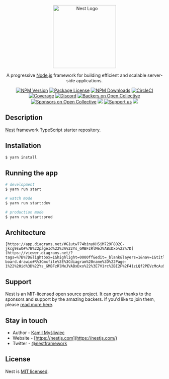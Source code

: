 <p align="center">
  <a href="http://nestjs.com/" target="blank"><img src="https://nestjs.com/img/logo-small.svg" width="200" alt="Nest Logo" /></a>
</p>

[circleci-image]: https://img.shields.io/circleci/build/github/nestjs/nest/master?token=abc123def456
[circleci-url]: https://circleci.com/gh/nestjs/nest

  <p align="center">A progressive <a href="http://nodejs.org" target="_blank">Node.js</a> framework for building efficient and scalable server-side applications.</p>
    <p align="center">
<a href="https://www.npmjs.com/~nestjscore" target="_blank"><img src="https://img.shields.io/npm/v/@nestjs/core.svg" alt="NPM Version" /></a>
<a href="https://www.npmjs.com/~nestjscore" target="_blank"><img src="https://img.shields.io/npm/l/@nestjs/core.svg" alt="Package License" /></a>
<a href="https://www.npmjs.com/~nestjscore" target="_blank"><img src="https://img.shields.io/npm/dm/@nestjs/common.svg" alt="NPM Downloads" /></a>
<a href="https://circleci.com/gh/nestjs/nest" target="_blank"><img src="https://img.shields.io/circleci/build/github/nestjs/nest/master" alt="CircleCI" /></a>
<a href="https://coveralls.io/github/nestjs/nest?branch=master" target="_blank"><img src="https://coveralls.io/repos/github/nestjs/nest/badge.svg?branch=master#9" alt="Coverage" /></a>
<a href="https://discord.gg/G7Qnnhy" target="_blank"><img src="https://img.shields.io/badge/discord-online-brightgreen.svg" alt="Discord"/></a>
<a href="https://opencollective.com/nest#backer" target="_blank"><img src="https://opencollective.com/nest/backers/badge.svg" alt="Backers on Open Collective" /></a>
<a href="https://opencollective.com/nest#sponsor" target="_blank"><img src="https://opencollective.com/nest/sponsors/badge.svg" alt="Sponsors on Open Collective" /></a>
  <a href="https://paypal.me/kamilmysliwiec" target="_blank"><img src="https://img.shields.io/badge/Donate-PayPal-ff3f59.svg"/></a>
    <a href="https://opencollective.com/nest#sponsor"  target="_blank"><img src="https://img.shields.io/badge/Support%20us-Open%20Collective-41B883.svg" alt="Support us"></a>
  <a href="https://twitter.com/nestframework" target="_blank"><img src="https://img.shields.io/twitter/follow/nestframework.svg?style=social&label=Follow"></a>
</p>
  <!--[![Backers on Open Collective](https://opencollective.com/nest/backers/badge.svg)](https://opencollective.com/nest#backer)
  [![Sponsors on Open Collective](https://opencollective.com/nest/sponsors/badge.svg)](https://opencollective.com/nest#sponsor)-->

## Description

[Nest](https://github.com/nestjs/nest) framework TypeScript starter repository.

## Installation

```bash
$ yarn install
```

## Running the app

```bash
# development
$ yarn run start

# watch mode
$ yarn run start:dev

# production mode
$ yarn run start:prod
```

## Architecture
```
[https://app.diagrams.net/#G1utw774binyKHSjM729F8O2C-jkcg9swO#%7B%22pageId%22%3A%22Ys_GMBFzRlMeJVABxDxo%22%7D](https://viewer.diagrams.net/?tags=%7B%7D&lightbox=1&highlight=0000ff&edit=_blank&layers=1&nav=1&title=web-board.drawio#R%3Cmxfile%3E%3Cdiagram%20name%3D%22Page-1%22%20id%3D%22Ys_GMBFzRlMeJVABxDxo%22%3E7V1rc%2BI2F%2F41zLQf2PEVzMcAu91tky4Nybvtp4zACig1lmuLBPLrX8k3bEsJZgHLZDSTydhCvp3z6Og5j2S5Y45Wm99CECxvsAu9jqG5m4457hjGwOrR%2F6xgmxToPSctWYTITct2BVP0CtNCLS1dIxdGpYoEY4%2BgoFw4x74P56RUBsIQv5SrPWKvfNUALCBXMJ0Djy%2F9gVyyTEodW9uVf4VoscyurGvpLyuQVU4LoiVw8UuhyPzcMUchxiTZWm1G0GPGy%2BySHPfljV%2FzGwuhT%2Boc8Nfkv6X3auLpjf369%2BzG8gZk0u2b6c2RbfbE0KUGSHdxSJZ4gX3gfd6VDkO89l3ITqvRvV2da4wDWqjTwidIyDb1JlgTTIuWZOWlv8INIn%2Bzwz%2FZ6d4%2FhV%2FGm%2FTM8c422%2FFJuC0cxHb%2FKf62Oyzey47jzZRaLsLrcA7fsU0GNxAuIHnPhkZSkRmucIXUC79BvIL0hmiFEHqAoOcyskAK0EVeb%2BdDupG68QCXpud9Bt46vdKfcEM%2BPUWcp8t%2BfFkiAqcBiG3yQltz2Wdv2vEZhgRu3n3w9FezlzaFNBh0%2B05a8LJrWnrWXpaFZpUdeHJj9RyF%2F7dsY9TEv90q%2BPcGyqPHerTXKo8aXEAbgvm%2F0Hdp4dXkW8foefRhhi56ppsLtvnLnzAiv087Br2gdku3H9deUvnXrDa9k8IB7QuNluzIaHFWLxm6YKzef2vGYYb0UUkXeGjhd8wrRsmoOWAY2yersrN3cqooAL7wXDPq4UXshO4cezhMzoh8RBDwhKe8WlM70VPB8BlRP%2B3cnFyjfN2q9zkEdemprvEC%2BQcdcYcpLBlphYcdd0%2FvOr73KELYj86B0dQvYw8%2BktNANodjRu31mpDNKfLJMWtzmM0tW0JFMVSMbu9pRe17AEMay6j13wwRh6E%2FN3QVqMzhoxACQm%2Fny33gxhtnv%2BItBG4DlxlDD779PKcAcCGqHB91nfZBuHcp9OXnaUivJg2xBq3iIT0uukxwRFR0%2BQjR5QTBpKe1L5gYlxJM2M4Ehog%2BNwvukvKjfs3AlJ2wJYGpLwxMixBO%2F7pmrYZvG9ESBGxzvvUQdXZo7m8hswQW17O8IKfo39eEngam5VGCC90%2BEc20ys3KEGRGjqBVOedqVFmzLph7HbPMPSlNbN9ulBiYhboghG8lRx3DHJTTlXIWU3XnC1p5gHlg%2BIh9krVv1hjmS%2BS512CL18wuEaFOy%2FaGSxyiV1ofZC6lP4ckbdemVqoxZUem5wwh8%2FEk86peKboBm1LFaxCR7G6w54EgQjMvQ8uKtjXkDzEheNVYqK5AyhTJkJYoUr8HqvRqt3BOgL%2BgD7iDsF2%2BXt%2Fgr9cXXM6sXA14NDj6tEcfslYXcUjOH%2FQIcPPqMavP4Lpe060q8lj3HQMnpKnvKMnUxz5OoIg8r1JUyUKZx9AceFdp8Qq5btwHsVaC%2FMV1XG1s7UpuU%2BuwIkwPf%2FTiIZUlPZDm3OYwwMgnsbnsIf2jBhyx3sMeMy3IHuq7ffrHqodkRFkZCQGK0QQpVl8gwyvtBwkgYJa3pINh%2BX702A%2FWbRkF%2B8BZRcvpAh4vwLGA54NVGsio%2BahrFDaax0ZPOjYcDhvzOPtwHwBJ0EEoqaMdyypQAGkeIAPpABnwwSPOShVAWgEQXcBFmkWIwfNpj9rpwYvld4UQ6QixpSOEJ6XpUInKhI7MhIyKaFU7FcpzqA%2BbChk87VWp0ClD0QFobUsqZJjCVOhBAUMuMKTnQQY%2FXSLtoh5IPClAJcpSASI9DzL4uQkqUW4RQFqQB%2FHjy3ATIMocFUJagRD5eRA%2F0IeCB%2BC6FCOR6mEkw6Nu5nQ%2BePBabExOwSJ%2B1jiAMBwocDQODkM0F6RRcNiX86KPYCoI75i6UzrMNIvfO6fDTA3Ukjkd2X1%2FzEkdVkV2EiVwjU7qMPnEPogn9yl98bgZtv2yo5W%2BuIMcLxkoGemU3XTepi9HXzR5lUDpiy0AhnR90eTFAYIIs4vK%2BmQCQ7quaPKawJzSCJXxSQZGo3ritz9%2BXG9Mf3r%2FHX%2F%2Fn7P9dnfvjgXrAMzxarX2EdmqqCEZHNKlRFPN22s3QqSriaaauNdqhMiXFC1xD8MeVMkmx8kmdsYrD5ZN9He8%2FSFkE4sXRlV2fMpQZB08uiFdNrHE6m0umyimKwsa0oUTa4%2BipqAhCxrSpRNLkAMp6UQ%2BMORPxbJ4tVVlx21CiHT9xOJlV5Udtwkh0vUTu8%2F5%2FYIm3DS%2F9kq22NP%2BVaHatfiKxetkH2iiTq%2ByyJ%2F0iTpZ5P9YzaqrfdKMPU0r3jvdxLi6ax1lglJLmpttXYz%2FfzKEntjPVk0%2F99vlZlu5%2BSA32zXdnM0rbYmfe5fDknZ%2BtnSjUwneutmsu426ZKlV3u7rF%2BjtptYe1Op2yO1yKb96x5B9dSVedvmXH3D2K%2Bdy6WurO9I%2FO9H%2F8N3bEQ2hbmzrtyy48QOTV0FAC0Z4FWA%2FHhbnFwi%2BAWyNeS02HjMYk2Iu5iMFPekNyZHboxSa0a5R7WlIeqkZ7VrV6RtSberfLu7vqOB4vE%2BdlgVH%2FmWXCVjASBQS889VaXGVi4mGtvRo2BcsUZ9YuapAqvlYB%2Fm6Oj%2Bqaw9s3tcHLxl8nLP5Iaiv9NScr9Vo04GjTXkrupwJUH1%2BKkP69SIFhqbBIH3KU58fkRqDaDnDIHQVIJoHhPSJTg6fmU5EL7crLJwdC%2FLnNjn8XNn0M0ZjSADyeLKoYHF%2BWEif0DQwOL83mHRn2wcJKfnOuYWU0%2BfS6aEThuRdlmFXswzLrrg7SfvTwyoeP8XXP7JlWZT08jYK9kovg3atJOTw0kuuSAv1l1u4juKYaGj33%2Bi%2Fzx5kL3VdjhBjSRdiHF6IKdpcqTHHvR3HqTFGXTXGOJvHeTXmDrPRnxkIFaM6llE5lyfJOOJ5oSOVhEvBg3RVJlMByl0C61incE5E37JQqDg7KqRLM4OBVML9M2lXY%2BPXGY%2FeT7jtVhFuXbuctVYbz6JqO1XX2jXRbcDrZiP2tih7R5RGhx570YsG4fg%2FLaGEm%2FBjcdJTI7MvYMqNpkYDUTp6qB1VxnQYDqofUe6adXu%2BwdlwwL%2BYf7UmyxwLigwdR4bydnY5KdNA%2FCFzBQlpkJCeNemaI5NLtXtcIqdINchUr1VkSs%2FeKlQU%2BTi3Dtrl1uzOi536hI0hTGH4jOhTC4Ybkgoj4LGhZ426zNCGlHpB323tgENVf84Xq98XJ8%2FGqnWNp9UVyysKfdpBB8ORPuiga2IS%2FZbPFWM6kDHtmtXlsOi8ry%2BA4j6CoQKFPFC0gEeLcysFCnmgkD74oOvqfez93HovCzdaxsH5geerDcLCqT5f7%2B4mjHx7CF7Qa6e6iG6fS8QWfluBHwu4RrMQhIi9a5WasxshV9Huo51fWYCq368ZNU%2Fy4pXQ%2BXym5YLtk5o3fQgO3m1VreTawjvmmXYIwZx00ZwaTgGicUA0ybOFd8yz7AQQS4z%2F7T7icKVA0TgomuTZwjvmX858xa4CQuNAaME3uXjuwCJDEhi%2BUA6GPfo4queQgI0m38ASY4PXcotJBVNqYKiSipNo%2BfpPJhXmKabDiL3PU8mOpfm0jbDM4gvlk49Ifabi6LiQN7LLyTF0nlMWkfH0ombGSICF9ExD51llERYBiCJmR4WN5rEhPeHQeQm4iA2yDaBKRaVAQ34Kkt1AARuzebgNVKSQAQfpWUdOngufOvJo39GlZvMjlpiylXwVMhpHRpMfsBGn0IIvy8fIoAXIBQQrXEjARaOf%2FRXjgieeTxgpLEjAQt1pp%2BfDAk80VeIhERC1dayzjY3z7DIDRFcpFZIELOmg4DlmoLRMGVCQLmYKvt6u1Ah5eDijisnGMzEmxQXq6IMtb7ALWY3%2FAw%3D%3D%3C%2Fdiagram%3E%3C%2Fmxfile%3E)
```

## Support

Nest is an MIT-licensed open source project. It can grow thanks to the sponsors and support by the amazing backers. If you'd like to join them, please [read more here](https://docs.nestjs.com/support).

## Stay in touch

- Author - [Kamil Myśliwiec](https://kamilmysliwiec.com)
- Website - [https://nestjs.com](https://nestjs.com/)
- Twitter - [@nestframework](https://twitter.com/nestframework)

## License

Nest is [MIT licensed](LICENSE).
